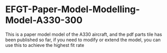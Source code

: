 # EFGT-Paper-Model-Modelling-Model-A330-300
This is a paper model model of the A330 aircraft, and the pdf parts tile has been published so far, if you need to modify or extend the model, you can use this to achieve the highest fit rate
